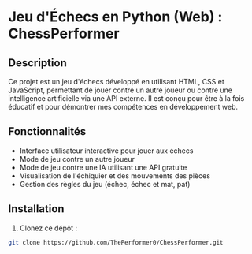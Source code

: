 # Jeu d'Échecs en Python (Web) : ChessPerformer

## Description
Ce projet est un jeu d'échecs développé en utilisant HTML, CSS et JavaScript, permettant de jouer contre un autre joueur ou contre une intelligence artificielle via une API externe. Il est conçu pour être à la fois éducatif et pour démontrer mes compétences en développement web.

## Fonctionnalités

- Interface utilisateur interactive pour jouer aux échecs
- Mode de jeu contre un autre joueur
- Mode de jeu contre une IA utilisant une API gratuite
- Visualisation de l'échiquier et des mouvements des pièces
- Gestion des règles du jeu (échec, échec et mat, pat) 

## Installation

1. Clonez ce dépôt :

```bash
git clone https://github.com/ThePerformer0/ChessPerformer.git
```

